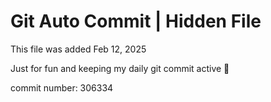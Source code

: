 # Git Auto Commit | Hidden File

This file was added Feb 12, 2025

Just for fun and keeping my daily git commit active 🤪

commit number: 306334
